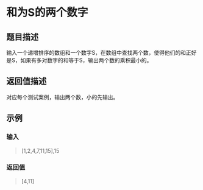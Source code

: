 # 和为S的两个数字
## 题目描述
输入一个递增排序的数组和一个数字S，在数组中查找两个数，使得他们的和正好是S，如果有多对数字的和等于S，输出两个数的乘积最小的。
## 返回值描述
对应每个测试案例，输出两个数，小的先输出。
## 示例
### 输入
> [1,2,4,7,11,15],15
### 返回值
> [4,11]